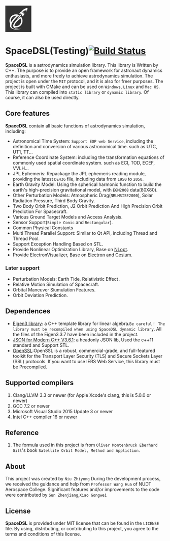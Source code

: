 ![logo](https://github.com/Astrodynamics/SpaceDSL/blob/master/doc/logo.png)

# SpaceDSL(Testing)[![Build Status](https://travis-ci.org/Astrodynamics/SpaceDSL.svg?branch=master)](https://travis-ci.org/Astrodynamics/SpaceDSL.svg?branch=master)&nbsp;

**SpaceDSL** is a astrodynamics simulation library. This library is Written by C++.
The purpose is to provide an open framework for astronaut dynamics enthusiasts, and more freely to achieve astrodynamics simulation. 
The project is open under the `MIT` protocol, and it is also for freer purposes. 
The project is built with CMake and can be used on `Windows`, `Linux` and `Mac OS`. 
This library can compiled into `static library` or `dynamic library`. Of course, it can also be used directly.

## Core features

**SpaceDSL** contain all basic functions of astrodynamics simulation, including:
- Astronomical Time System: `Support EOP web Service`, including the definition and conversion of various astronomical time. such as UTC, UT1, TT...
- Reference Coordinate System: including the transformation equations of commonly used spatial coordinate system. such as ECI, TOD, ECEF, VVLH...
- JPL Ephemeris: Repackage the JPL ephemeris reading module, providing the latest `DE436` file, including data from `1950` to `2050`.
- Earth Gravity Model: Using the spherical harmonic function to build the earth's high-precision gravitational model, with `EGM2008` data(80X80).
- Other Perturbation Models: Atmospheric Drag(`NRLMSISE2000`), Solar Radiation Pressure, Third Body Gravity.
- Two Body Orbit Prediction, J2 Orbit Prediction And High Precision Orbit Prediction For Spacecraft.
- Various Ground Target Models and Access Analysis.
- Sensor Support(`Simple Conic` and `Rectangular`).
- Common Physical Constants
- Multi Thread Parallel Support: Similar to Qt API, including Thread and Thread Pool.
- Support Exception Handling Based on STL.
- Provide Nonlinear Optimization Library, Base on [NLopt](https://nlopt.readthedocs.io/en/latest/).
- Provide ElectronVisualizer, Base on [Electron](https://electronjs.org) and [Cesium](https://cesiumjs.org/).
### Later support

- Perturbation Models: Earth Tide, Relativistic Effect .
- Relative Motion Simulation of Spacecraft.
- Orbital Maneuver Siumulation Features.
- Orbit Deviation Prediction.

## Dependences

- [Eigen3 library](http://eigen.tuxfamily.org): a C++ template library for linear algebra.`Be careful！ The library must be recompiled when using SpaceDSL dynamic library`.
All the files of the Eigen3.3.7 have been included in the project.
- [JSON for Modern C++ V3.6.1](https://github.com/nlohmann/json): a headonly JSON lib, Used the c++11 standard and Support STL.
- [OpenSSL](https://www.openssl.org/):OpenSSL is a robust, commercial-grade, and full-featured toolkit for the Transport Layer Security (TLS) and Secure Sockets Layer (SSL) protocols.
If you want to use IERS Web Service, this library must be Precompiled.

## Supported compilers

1. Clang/LLVM 3.3 or newer (for Apple Xcode's clang, this is 5.0.0 or newer)
2. GCC 7.2 or newer
3. Microsoft Visual Studio 2015 Update 3 or newer
4. Intel C++ compiler 16 or newer 

## Reference
1. The formula used in this project is from `Oliver Montenbruck Eberhard Gill`'s book ``Satellite Orbit Model, Method and Appliction``.

## About

This project was created by `Niu Zhiyong`
During the development process, we received the guidance and help from `Professor Wang Hua` of NUDT Aerospace College.
Significant features and/or improvements to the code were contributed by
`Sun Zhenjiang`,`Xiao Gongwei`


## License

**SpaceDSL** is provided under MIT license that can be found in the
``LICENSE`` file. By using, distributing, or contributing to this project,
you agree to the terms and conditions of this license.
